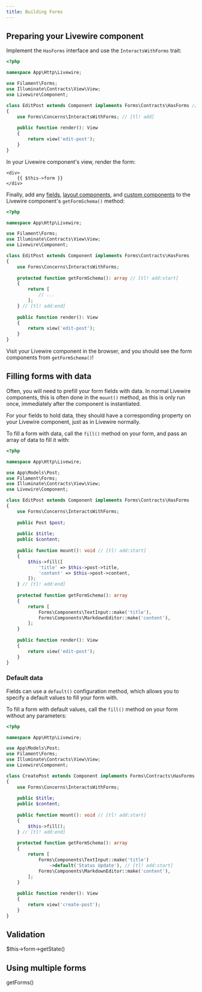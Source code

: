 ```yaml
---
title: Building Forms
---
```


## Preparing your Livewire component

Implement the `HasForms` interface and use the `InteractsWithForms` trait:

```php
<?php

namespace App\Http\Livewire;

use Filament\Forms;
use Illuminate\Contracts\View\View;
use Livewire\Component;

class EditPost extends Component implements Forms\Contracts\HasForms // [tl! add]
{
    use Forms\Concerns\InteractsWithForms; // [tl! add]
    
    public function render(): View
    {
        return view('edit-post');
    }
}
```

In your Livewire component's view, render the form:

```blade
<div>
    {{ $this->form }}
</div>
```

Finally, add any [fields](fields), [layout components](layout), and [custom components](building-custom-components) to the Livewire component's `getFormSchema()` method:

```php
<?php

namespace App\Http\Livewire;

use Filament\Forms;
use Illuminate\Contracts\View\View;
use Livewire\Component;

class EditPost extends Component implements Forms\Contracts\HasForms
{
    use Forms\Concerns\InteractsWithForms;
    
    protected function getFormSchema(): array // [tl! add:start]
    {
        return [
            // ...
        ];
    } // [tl! add:end]
    
    public function render(): View
    {
        return view('edit-post');
    }
}
```

Visit your Livewire component in the browser, and you should see the form components from `getFormSchema()`!

## Filling forms with data

Often, you will need to prefill your form fields with data. In normal Livewire components, this is often done in the `mount()` method, as this is only run once, immediately after the component is instantiated.

For your fields to hold data, they should have a corresponding property on your Livewire component, just as in Livewire normally.

To fill a form with data, call the `fill()` method on your form, and pass an array of data to fill it with:

```php
<?php

namespace App\Http\Livewire;

use App\Models\Post;
use Filament\Forms;
use Illuminate\Contracts\View\View;
use Livewire\Component;

class EditPost extends Component implements Forms\Contracts\HasForms
{
    use Forms\Concerns\InteractsWithForms;
    
    public Post $post;
    
    public $title;
    public $content;
    
    public function mount(): void // [tl! add:start]
    {
        $this->fill([
            'title' => $this->post->title,
            'content' => $this->post->content,
        ]);
    } // [tl! add:end]
    
    protected function getFormSchema(): array
    {
        return [
            Forms\Components\TextInput::make('title'),
            Forms\Components\MarkdownEditor::make('content'),
        ];
    }
    
    public function render(): View
    {
        return view('edit-post');
    }
}
```

### Default data

Fields can use a `default()` configuration method, which allows you to specify a default values to fill your form with.

To fill a form with default values, call the `fill()` method on your form without any parameters:

```php
<?php

namespace App\Http\Livewire;

use App\Models\Post;
use Filament\Forms;
use Illuminate\Contracts\View\View;
use Livewire\Component;

class CreatePost extends Component implements Forms\Contracts\HasForms
{
    use Forms\Concerns\InteractsWithForms;
    
    public $title;
    public $content;
    
    public function mount(): void // [tl! add:start]
    {
        $this->fill();
    } // [tl! add:end]
    
    protected function getFormSchema(): array
    {
        return [
            Forms\Components\TextInput::make('title')
                ->default('Status Update'), // [tl! add:start]
            Forms\Components\MarkdownEditor::make('content'),
        ];
    }
    
    public function render(): View
    {
        return view('create-post');
    }
}
```

## Validation

$this->form->getState()

## Using multiple forms

getForms()
